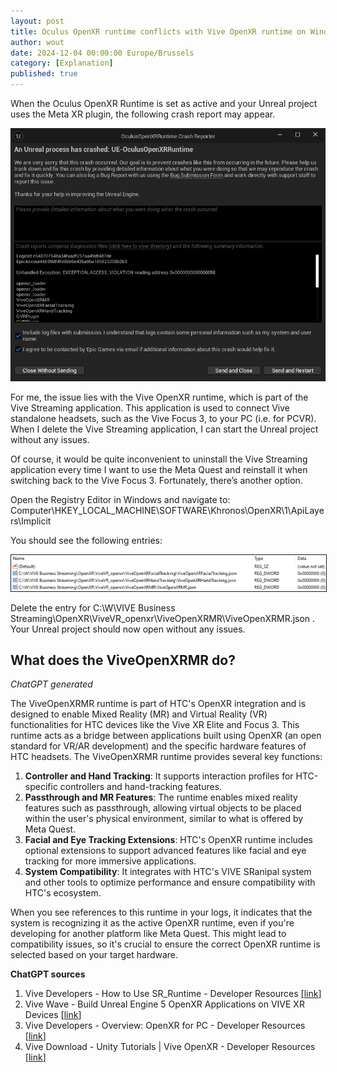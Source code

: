 ```yaml
---
layout: post
title: Oculus OpenXR runtime conflicts with Vive OpenXR runtime on Windows 10
author: wout
date: 2024-12-04 00:00:00 Europe/Brussels
category: [Explanation]
published: true
---
```


When the Oculus OpenXR Runtime is set as active and your Unreal project uses the Meta XR plugin, the following crash report may appear.

<div align="center">
    <img src="/assets/images/2024-12-04/Crashes/OculusOpenXRRuntimeCrashReporter.png" alt="Oculus OpenXR Runtime Crash Reporter window." title="Oculus OpenXR Runtime Crash Reporter">
</div>

For me, the issue lies with the Vive OpenXR runtime, which is part of the Vive Streaming application. This application is used to connect Vive standalone headsets, such as the Vive Focus 3, to your PC (i.e. for PCVR). When I delete the Vive Streaming application, I can start the Unreal project without any issues.

Of course, it would be quite inconvenient to uninstall the Vive Streaming application every time I want to use the Meta Quest and reinstall it when switching back to the Vive Focus 3. Fortunately, there’s another option.

Open the Registry Editor in Windows and navigate to: <span class ="break-at-backslash"> Computer\HKEY_LOCAL_MACHINE\SOFTWARE\Khronos\OpenXR\1\ApiLayers\Implicit </span>

You should see the following entries:

<div align="center">
    <img src="/assets/images/2024-12-04/WindowsRegistry/ViveOpenXRRegistryEntries.png" border="1" alt="Vive OpenXR registry entries." title="Vive OpenXR registry entries">
</div>

Delete the entry for <span class ="break-at-backslash">C:\W\VIVE Business Streaming\OpenXR\ViveVR_openxr\ViveOpenXRMR\ViveOpenXRMR.json </span>. Your Unreal project should now open without any issues.

## What does the ViveOpenXRMR do?
*ChatGPT generated*

The ViveOpenXRMR runtime is part of HTC's OpenXR integration and is designed to enable Mixed Reality (MR) and Virtual Reality (VR) functionalities for HTC devices like the Vive XR Elite and Focus 3. This runtime acts as a bridge between applications built using OpenXR (an open standard for VR/AR development) and the specific hardware features of HTC headsets. The ViveOpenXRMR runtime provides several key functions:

1. **Controller and Hand Tracking**: It supports interaction profiles for HTC-specific controllers and hand-tracking features.
2. **Passthrough and MR Features**: The runtime enables mixed reality features such as passthrough, allowing virtual objects to be placed within the user's physical environment, similar to what is offered by Meta Quest.
3. **Facial and Eye Tracking Extensions**: HTC's OpenXR runtime includes optional extensions to support advanced features like facial and eye tracking for more immersive applications.
4. **System Compatibility**: It integrates with HTC's VIVE SRanipal system and other tools to optimize performance and ensure compatibility with HTC's ecosystem​.

When you see references to this runtime in your logs, it indicates that the system is recognizing it as the active OpenXR runtime, even if you're developing for another platform like Meta Quest. This might lead to compatibility issues, so it's crucial to ensure the correct OpenXR runtime is selected based on your target hardware.

**ChatGPT sources**
1. Vive Developers - How to Use SR_Runtime - Developer Resources [[link](https://developer.vive.com/resources/openxr/openxr-pcvr/tutorials/how-use-sr_runtime/)]
2. Vive Wave - Build Unreal Engine 5 OpenXR Applications on VIVE XR Devices [[link](https://dl.vive.com/SDK/openxr/openXRforAIO/[ViveFocus3]Build_UE5_OpenXR_for_Wave_Runtime_v1.0.5.pdf)]
3. Vive Developers - Overview: OpenXR for PC - Developer Resources [[link](https://developer.vive.com/resources/openxr/openxr-pcvr/overview/)]
4. Vive Download - Unity Tutorials \| Vive OpenXR - Developer Resources [[link](https://developer.vive.com/resources/openxr/unity/tutorials/)]